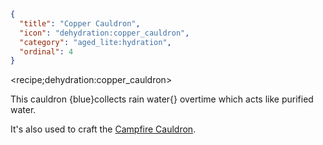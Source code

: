 ```json
{
  "title": "Copper Cauldron",
  "icon": "dehydration:copper_cauldron",
  "category": "aged_lite:hydration",
  "ordinal": 4
}
```

<recipe;dehydration:copper_cauldron>

This cauldron {blue}collects rain water{} overtime which acts like purified water.


It's also used to craft the [Campfire Cauldron](^aged_lite:hydration/campfire_cauldron).